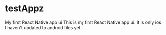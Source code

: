 # testAppz
My first React Native app ui
This is my first React Native app ui.  It is only ios I haven't updated to android files yet. 
